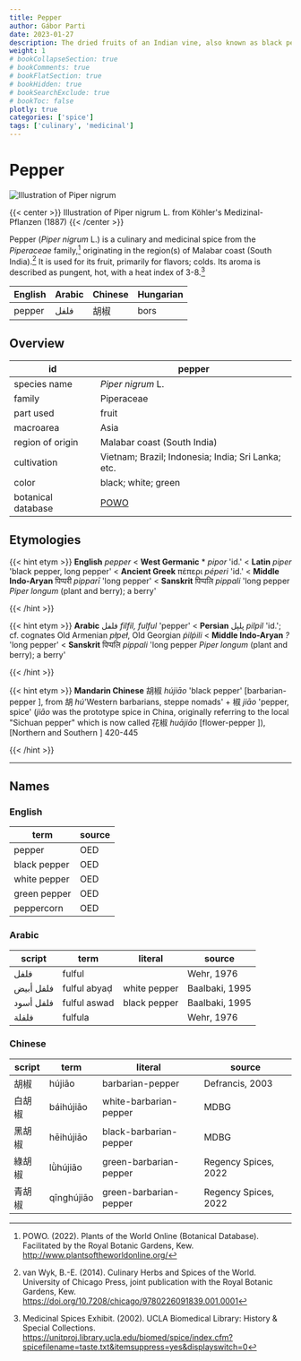 ```yaml
---
title: Pepper
author: Gábor Parti
date: 2023-01-27
description: The dried fruits of an Indian vine, also known as black pepper.
weight: 1
# bookCollapseSection: true
# bookComments: true
# bookFlatSection: true
# bookHidden: true
# bookSearchExclude: true
# bookToc: false
plotly: true
categories: ['spice']
tags: ['culinary', 'medicinal']
---
```


# Pepper

![Illustration of Piper nigrum](/spice/images/kohler/pepper.png)

{{< center >}}
Illustration of Piper nigrum L. from Köhler's Medizinal-Pflanzen (1887)
{{< /center >}}

Pepper (*Piper nigrum* L.) is a culinary and medicinal spice from the *Piperaceae* family,[^powo] originating in the region(s) of Malabar coast (South India).[^van_wyk_culinary_2014] It is used for its fruit, primarily for flavors; colds. Its aroma is described as pungent, hot, with a heat index of 3-8.[^ucla_medicinal_2002]

|English|Arabic|Chinese|Hungarian|
|-------|------|-------|---------|
| pepper| فلفل |   胡椒  |   bors  |

## Overview

|        id        |                       pepper                      |
|------------------|---------------------------------------------------|
|   species name   |                 *Piper nigrum* L.                 |
|      family      |                     Piperaceae                    |
|     part used    |                       fruit                       |
|     macroarea    |                        Asia                       |
| region of origin |            Malabar coast (South India)            |
|    cultivation   | Vietnam; Brazil; Indonesia; India; Sri Lanka; etc.|
|       color      |                black; white; green                |
|botanical database|[POWO](https://powo.science.kew.org/taxon/682369-1)|

## Etymologies

{{< hint etym >}}
**English** *pepper* < **West Germanic** * *pipor* 'id.' < **Latin** *piper* 'black pepper, long pepper' < **Ancient Greek** πέπερι *péperi* 'id.' < **Middle Indo-Aryan** पिप्परी *pipparī* 'long pepper' < **Sanskrit** पिप्पलि *pippali* 'long pepper *Piper longum* (plant and berry); a berry'



{{< /hint >}}

{{< hint etym >}}
**Arabic** فلفل *filfil, fulful* 'pepper' < **Persian** پلپل *pilpil* 'id.'; cf. cognates Old Armenian *płpeł*, Old Georgian *ṗilṗili* < **Middle Indo-Aryan** *?* 'long pepper' < **Sanskrit** पिप्पलि *pippali* 'long pepper *Piper longum* (plant and berry); a berry'



{{< /hint >}}

{{< hint etym >}}
**Mandarin Chinese** 胡椒 *hú​jiāo* 'black pepper' [barbarian-pepper ], from 胡 *hú​* 'Western barbarians, steppe nomads' + 椒 *jiāo* 'pepper, spice' (*jiāo* was the prototype spice in China, originally referring to the local "Sichuan pepper" which is now called 花椒 *huājiāo* [flower-pepper ]), [Northern and Southern ] 420-445



{{< /hint >}}

***

## Names

### English

|    term    |source|
|------------|------|
|   pepper   |  OED |
|black pepper|  OED |
|white pepper|  OED |
|green pepper|  OED |
| peppercorn |  OED |

### Arabic

|  script |    term    |   literal  |    source    |
|---------|------------|------------|--------------|
|   فلفل  |   fulful   |            |  Wehr, 1976  |
|فلفل أبيض|fulful abyaḍ|white pepper|Baalbaki, 1995|
|فلفل أسود|fulful aswad|black pepper|Baalbaki, 1995|
|  فلفلة  |   fulfula  |            |  Wehr, 1976  |

### Chinese

|script|   term   |        literal       |       source       |
|------|----------|----------------------|--------------------|
|  胡椒  |  hújiāo  |   barbarian-pepper   |   Defrancis, 2003  |
|  白胡椒 | báihújiāo|white-barbarian-pepper|        MDBG        |
|  黑胡椒 | hēihújiāo|black-barbarian-pepper|        MDBG        |
|  綠胡椒 | lǜhújiāo |green-barbarian-pepper|Regency Spices, 2022|
|  青胡椒 |qīnghújiāo|green-barbarian-pepper|Regency Spices, 2022|

[^powo]: POWO. (2022). Plants of the World Online (Botanical Database). Facilitated by the Royal Botanic Gardens, Kew. http://www.plantsoftheworldonline.org/
[^van_wyk_culinary_2014]: van Wyk, B.-E. (2014). Culinary Herbs and Spices of the World. University of Chicago Press, joint publication with the Royal Botanic Gardens, Kew. https://doi.org/10.7208/chicago/9780226091839.001.0001
[^ucla_medicinal_2002]: Medicinal Spices Exhibit. (2002). UCLA Biomedical Library: History & Special Collections. https://unitproj.library.ucla.edu/biomed/spice/index.cfm?spicefilename=taste.txt&itemsuppress=yes&displayswitch=0

